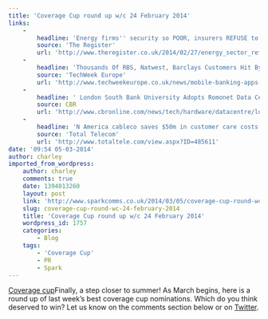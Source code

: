 ```yaml
---
title: 'Coverage Cup round up w/c 24 February 2014'
links:
    -
        headline: 'Energy firms'' security so POOR, insurers REFUSE to take their cash'
        source: 'The Register'
        url: 'http://www.theregister.co.uk/2014/02/27/energy_sector_refused_cyber_insurance/'
    -
        headline: 'Thousands Of RBS, Natwest, Barclays Customers Hit By Mobile Banking App Outage'
        source: 'TechWeek Europe'
        url: 'http://www.techweekeurope.co.uk/news/mobile-banking-apps-hit-by-outage-140430'
    -
        headline: ' London South Bank University Adopts Romonet Data Centre Modeling Software'
        source: CBR
        url: 'http://www.cbronline.com/news/tech/hardware/datacentre/london-south-bank-university-adopts-romonet-data-centre-modeling-software-4185510'
    -
        headline: 'N America cableco saves $50m in customer care costs thanks to big data'
        source: 'Total Telecom'
        url: 'http://www.totaltele.com/view.aspx?ID=485611'
date: '09:54 05-03-2014'
author: charley
imported_from_wordpress:
    author: charley
    comments: true
    date: 1394013260
    layout: post
    link: 'http://www.sparkcomms.co.uk/2014/03/05/coverage-cup-round-wc-24-february-2014/'
    slug: coverage-cup-round-wc-24-february-2014
    title: 'Coverage Cup round up w/c 24 February 2014'
    wordpress_id: 1757
    categories:
        - Blog
    tags:
        - 'Coverage Cup'
        - PR
        - Spark
---
```


[Coverage cup](Coverage-cup-167x300.jpg)Finally, a step closer to summer! As March begins, here is a round up of last week’s best coverage cup nominations. Which do you think deserved to win? Let us know on the comments section below or on [Twitter](https://twitter.com/sparkcomms).
